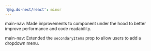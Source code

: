 ```yaml
---
'@ag.ds-next/react': minor
---
```


main-nav: Made improvements to component under the hood to better improve performance and code readability.

main-nav: Extended the `secondaryItems` prop to allow users to add a dropdown menu.